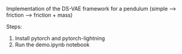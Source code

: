 Implementation of the DS-VAE framework for a pendulum (simple --> friction --> friction + mass)

Steps:

1. Install pytorch and pytorch-lightning
2. Run the demo.ipynb notebook

